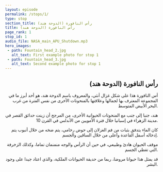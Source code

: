 ```yaml
---
layout: episode
permalink: /stops/1/
type: stop
section_title: رأس النافورة (الدوحة هند)
title: رأس النافورة (الدوحة هند)
page_rank: 1
stop_id: 1
audio_file: NASA_main_APU_Shutdown.mp3
hero_images:
 - path: Fountain_head_2.jpg
   alt_text: First example photo for stop 1
 - path: Fountain_head_3.jpg
   alt_text: Second example photo for stop 1
---
```




<h2 align="right">رأس النافورة (الدوحة هند)</h2>

<p align="right">أس النافورة هذا على شكل غزال أنثى، والمعروف باسم الدوحة هند، هو أحد أبرز ما في المجموعة المعترف بها لجمالها وعلاقتها بالمنحوتات الأخرى من نفس الفترة من غرب البحر الأبيض المتوسط.</p>

<p align="right">هند، جنبا إلى جنب مع المنحوتات الحيوانية الأخرى، من المرجح أن زينت حدائق القصر في مدينة الزهراء في إسبانيا خلال فترة الأمويين من الأندلس في القرن 10.</p>

<p align="right">كان الماء يتدفق بثبات من فم الغزلان إلى حوض رخامي، يتم ضخه من خلال أنبوب يتم إدخاله أسفل القاعدة وأعلى من خلال الساقين والجسم.</p>

<p align="right">موقف الحيوان هادئ وطبيعي، في حين أن الرأس والوجه منمنمان تماما، وكذلك الزخرفة التي تغطي الجسم.</p>

<p align="right">قد يمثل هذا حيوانا مروضا، ربما من حديقة الحيوانات الملكية، والذي اعتاد جيدا على وجود البشر.</p>
